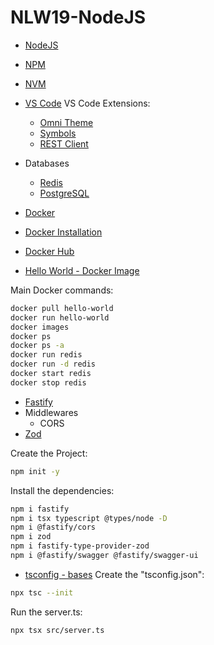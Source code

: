 # NLW19-NodeJS


- [NodeJS](https://nodejs.org/en)
- [NPM](https://docs.npmjs.com/)
- [NVM](https://github.com/nvm-sh/nvm)
- [VS Code](https://code.visualstudio.com/download)
  VS Code Extensions:
  - [Omni Theme](https://marketplace.visualstudio.com/items?itemName=rocketseat.theme-omni)
  - [Symbols](https://marketplace.visualstudio.com/items?itemName=miguelsolorio.symbols)
  - [REST Client](https://marketplace.visualstudio.com/items?itemName=humao.rest-client)

- Databases
  - [Redis](https://redis.io/)
  - [PostgreSQL](https://www.postgresql.org/)

- [Docker](https://docs.docker.com/)
- [Docker Installation](https://efficient-sloth-d85.notion.site/NLW-Connect-337b47bcef1640fc9a536f66dd45d8f1)
- [Docker Hub](https://hub.docker.com/)
- [Hello World - Docker Image](https://hub.docker.com/_/hello-world)

Main Docker commands:
```sh
docker pull hello-world
docker run hello-world
docker images
docker ps
docker ps -a
docker run redis
docker run -d redis
docker start redis
docker stop redis
```

- [Fastify](https://fastify.dev/)
- Middlewares
  - CORS
- [Zod](https://zod.dev/)

Create the Project:
```sh
npm init -y
```

Install the dependencies:
```sh
npm i fastify
npm i tsx typescript @types/node -D
npm i @fastify/cors
npm i zod
npm i fastify-type-provider-zod
npm i @fastify/swagger @fastify/swagger-ui
```

- [tsconfig - bases](https://github.com/tsconfig/bases)
Create the "tsconfig.json":
```sh
npx tsc --init
```

Run the server.ts:
```sh
npx tsx src/server.ts
```